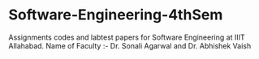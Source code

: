# Software-Engineering-4thSem
Assignments codes and labtest papers for Software Engineering at IIIT Allahabad.
Name of Faculty :- Dr. Sonali Agarwal and Dr. Abhishek Vaish


